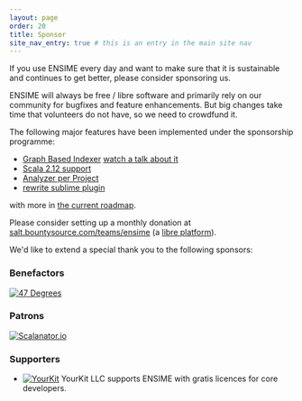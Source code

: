 ```yaml
---
layout: page
order: 20
title: Sponsor
site_nav_entry: true # this is an entry in the main site nav
---
```


If you use ENSIME every day and want to make sure that it is sustainable and continues to get better, please consider sponsoring us.

ENSIME will always be free / libre software and primarily rely on our community for bugfixes and feature enhancements. But big changes take time that volunteers do not have, so we need to crowdfund it.

The following major features have been implemented under the sponsorship programme:

- [Graph Based Indexer](https://github.com/ensime/ensime-server/pull/1747) [watch a talk about it](/talks/scalasphere17/)
- [Scala 2.12 support](https://github.com/ensime/ensime-server/pull/1703)
- [Analyzer per Project](https://github.com/ensime/ensime-server/pull/1807)
- [rewrite sublime plugin](https://github.com/ensime/ensime-server/issues/1778)

with more in [the current roadmap](https://github.com/ensime/ensime-server/projects/3).

Please consider setting up a monthly donation at [salt.bountysource.com/teams/ensime](https://salt.bountysource.com/teams/ensime) (a [libre platform](https://github.com/bountysource/core)).

We'd like to extend a special thank you to the following sponsors:

### Benefactors

[![47 Degrees](https://pbs.twimg.com/profile_images/575659950430535680/2ER-ouLq_200x200.png)](http://www.47deg.com/)

### Patrons

[![Scalanator.io](https://pbs.twimg.com/profile_images/731137083545391104/kAlT908G_200x200.jpg)](https://www.scalanator.io/)

### Supporters

- [![YourKit](https://www.yourkit.com/images/yklogo.png)](https://www.yourkit.com/) YourKit LLC supports ENSIME with gratis licences for core developers.
